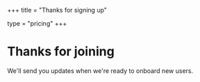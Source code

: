 +++
title			= "Thanks for signing up"

type = "pricing"
+++

<div class="max-w-full lg:max-w-lg xl:max-w-xl mx-auto py-12">
	<div class="text-center">
		<h1 class="text-5xl">Thanks for joining</h1>
	</div>
	<p class="text-3xl">
		We'll send you updates when we're ready to onboard new users.
	</p>
</div>